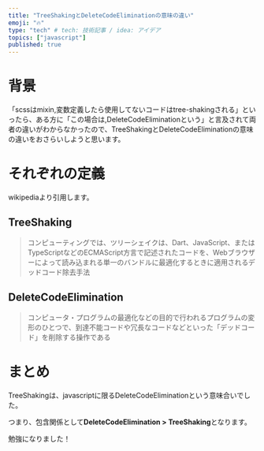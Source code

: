 ```yaml
---
title: "TreeShakingとDeleteCodeEliminationの意味の違い"
emoji: "🔥"
type: "tech" # tech: 技術記事 / idea: アイデア
topics: ["javascript"]
published: true
---
```



# 背景
「scssはmixin,変数定義したら使用してないコードはtree-shakingされる」といったら、ある方に「この場合は,DeleteCodeEliminationという」と言及されて両者の違いがわからなかったので、TreeShakingとDeleteCodeEliminationの意味の違いをおさらいしようと思います。

# それぞれの定義
wikipediaより引用します。
## TreeShaking
> コンピューティングでは、ツリーシェイクは、Dart、JavaScript、またはTypeScriptなどのECMAScript方言で記述されたコードを、Webブラウザーによって読み込まれる単一のバンドルに最適化するときに適用されるデッドコード除去手法

## DeleteCodeElimination
> コンピュータ・プログラムの最適化などの目的で行われるプログラムの変形のひとつで、到達不能コードや冗長なコードなどといった「デッドコード」を削除する操作である


# まとめ
TreeShakingは、javascriptに限るDeleteCodeEliminationという意味合いでした。

つまり、包含関係として**DeleteCodeElimination > TreeShaking**となります。

勉強になりました！
